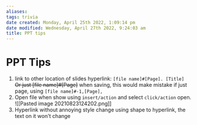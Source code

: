 ```yaml
---
aliases: 
tags: trivia
date created: Monday, April 25th 2022, 1:09:14 pm
date modified: Wednesday, April 27th 2022, 9:24:03 am
title: PPT tips
---
```

# PPT Tips
1. link to other location of slides
	 hyperlink: `[file name]#[Page]. [Title]`
	~~Or just [file name]#[Page]~~ when saving, this would make mistake
	if just page, using `[file name]#-1,[Page],`
2. Open file when show
	using `insert/action` and select `click/action` open.
	 ![[Pasted image 20210823124202.png]]
3. Hyperlink without annoying style change
	 using shape to hyperlink, the text on it won't change